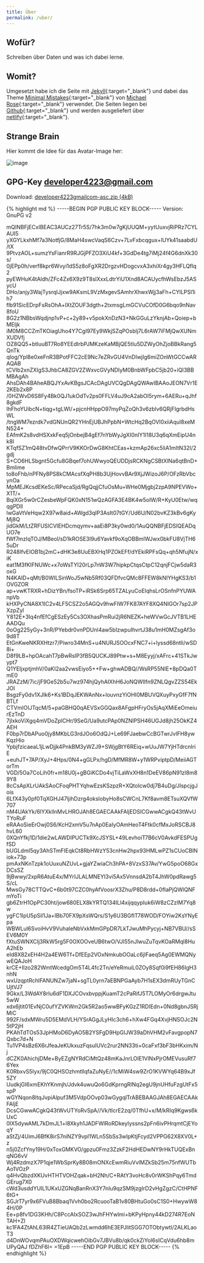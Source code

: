 ```yaml
---
title: Über
permalink: /uber/
---
```


## Wofür?

Schreiben über Daten und was ich dabei lerne.

## Womit?

Umgesetzt habe ich die Seite mit [Jekyll](https://jekyllrb.com/docs/home){:target="_blank"} und dabei das Theme [Minimal Mistakes](https://mmistakes.github.io/minimal-mistakes/){:target="_blank"} von [Michael Rose](https://mademistakes.com/){:target="_blank"} verwendet.
Die Seiten liegen bei [Github](https://github.com/dev4223/ondata){:target="_blank"} und werden ausgeliefert über [netlify](https://www.netlify.com/){:target="_blank"}.

## Strange Brain

Hier kommt die Idee für das Avatar-Image her:

![image]({{site.baseurl}}/assets/images/avanimation.gif)

## GPG-Key [developer4223@gmail.com](developer4223@gmail.com)

Download: [developer4223gmailcom-asc.zip (4kB)]({{site.baseurl}}/assets/developer4223gmailcom-asc.zip)

{% highlight md %}
-----BEGIN PGP PUBLIC KEY BLOCK-----
Version: GnuPG v2

mQINBFjECxIBEAC3AUCz27Tr5S/7hk3m0w7gKjUUQM+yytUuxvjRiPRz7CYLAUI5
yXGYLkxhMf7a3NotfjG/8MaH4swcVaqS6Czv+7LvFxbcqgux+lUYk41saabdU/tX
9PtvzAOL+sumzYsFianrR9RJGjPFZO3XiU4kf+3GdDe4tg7iMj24f4G6dnXk30s/
0jEPp0h/verf8kpr6Wvyi1dS5z8oFgXR2DrgzvHDogcvxA3xhiXr4gy3HFLQflq2
pyEWHuK4tAldh/ZFc4Zx6X9z9T8slXxxLdtrYiU1Xnd8ACAUycfhWsEbzJ5ASycU
DHo/anjy3WajTysrqlJjxw9AKsmL9VzMxgevSAmhrXhwxWjj3aFh+CYlLPSl1ih7
flb91SicEDrpFsRsOhA+lXtZOUF3dgth+2txmsgLmGCVuCOfD0G6bqo9nNav8foU
8G2z1NBbsWqdjnp1vP+c+2y89+v5pokXnDzN3+NkGGuLzYknjAb+Qoiep+bMEljk
iM0M8CCZmTKOiagUho4Y7CgI97Ey9WkjSZqPOsblj7L6rAW7iFMjQwXUNmXUDVfj
OZ8QQ5+btluuBT7Ro8YEEdIrbPJMKzeKaMBjQE5tIu5DZWyOhZjoBBkRang5QnTk
qIog/Ypl8e0xeFnR3BPotFFC2cE9Nc7eZRvGU4VnDIwjIg6miZOnWtGCCwARAQAB
tCVIb2xnZXIgS3JhbCA8ZGV2ZWxvcGVyNDIyM0BnbWFpbC5jb20+iQI3BBMBAgAh
AhsDAh4BAheABQJYxAvKBgsJCAcDAgUVCQgDAgQWAwIBAAoJEON7Vr1E2KEb2x8P
/0HZWvD6S8Fy4Bk0QJ1ukOdTv2ps0FFLV4uJ9cA2abOI5rym+6AERu+qJhf8gkdF
IhFhoYUibcN+tiqg+tgLWI/+pjcnHHppO97myPqZoQh3v6zblv6QRjFIgrbdHsWL
/tngWM7ezrdk7vdGNUnQR2YHnEjUBJhPpbN+WtcHq2BqOVI0xiiAqul8xeMN524+
EAfmK2s8vdHSXxkFeq5jOnbejB4gEf7nYbWyJgXI0nIY1I18U3q6qXmEipU4nk8I
KTqfSZ1mQ48tvDfwQPrrV9KKOrDwG8KhtCEas+kzmAp26xc5liA1mItN32I/2gdj
S+CO6HLSbgnt5Gcfu8GBqef7ohUWwyoQEUDDjsRCKNgCSBtXlNa6qtBnD+Bmlime
to8oFhb/nPFNy8PS8kCMAcsfXqPH8b3UjHovvBAr9XjJWizoJ6P/OFzRbVbcynOa
MpMEJKcsdEKeSc/RPecaSjd/RgQqjjCfuOsMu+WHe0Mjgbj2zpA9NPEVWo+X1T/+
BqiXGr5w0rCZesbeWpFQK0xN151wQzAGFA3E4BK4w5oIW/R+KyU0Etw/wqqgPDlI
lwGaVtVeHqw2X97w8aid+AWgd3qlP3AsIt07tGY/Ud6U/N02bvKZ3kBv6gKyMj8Q
jidGkM/LtZRFUSlCVIEHDcmqymv+aaEi8P3ky0wd0/1AuQQNBFjEDSIQEADqUO7e
fWf7mzIqTOJ/MBeol/sD1kROSE3I9u6Yavkf9oXqOBBmlWJwx0bkFU8VjTH65uDr
R248lfvEIOB1bj2mC+dHK3e8UuEBXHq1PZOkEFf/dYEkiRPFsQq+qh5NfujN/xiK
eat1M3fKIFNUWc+x7oWsTYI20rLp7nW3W7hipkpCtqsCtpC12qnjFCjw5daR3oxG
N4KAID+qMt/B0WILSinWoJ5wNb5Rf03QFDfvcQMc8FFEW8kNIYHgKS3/b1OVGZOR
ap+vwKTRXR+hDizYBn/fsoTP+iRSk6Srp65TZALyuCoEIqhsLrOSnfnPYUWAnpVb
kHXPyCNA8X1IC2v4LF5CSZ2o5AGQv9hwFIW7FK87AYF8XQ4NIGOr7sp2JPXzpZyl
Y812E+3Iq4nfEfCgESzEy5Cs3OXhasPmRui2jR6NEZK+heWVwGcJVTB1LHEAADQu
0oOg225yGy+3nR/PYebdr0vnPDUnl4aw5bIzwpuIhvrtJ38u1mH0MZsgAf3o9d8T
EtGnKweNKRXHtzr7/Piwro34MnS+u4NURJSOOcxFNC7+i+lyssd68ntli/wSD8i+
D8f9LB+hpOAcahT7pBwRslP3fB5QUCKJ89Ptw+s+M8Eyyj/xAFrc+41STkJwypt7
Q1YEIjxptjmhV/0aKI2aa2vwsEiyo5++Fw+ghwADBQ//WsRP55NIE+8pDQa0TmE0
JRAZzM/7ic/jF9Ge52b5u7wz974hjQyhAIXhH6JoNQWllfn9ZNLQgvZZS54EkJOl
BsgzFy0dv1XJlk6+Ks1BDqJEKWAnNx+louvnzYiOHI0MBUVQXuyPxyGfF7fNBTLf
CTVmIOIJTqcM/5+paGBHQ0qAEVSxGGQax8AFgpHFryOs5jAqXMiEeOmeiurEzTnD
7jIxkoViXgq4mVDoZplCHr/9SeG/Ua9utcPAp0NZNlPSH46UGJd8jh25OkKZ4AEH
F0bp7rDbAPuo0jy8MKbLG3rdJOo6OdQJ+Le69FJaebwCcBGTwrJvlFH8ywKqzHio
YpbjfzicaeaL1jLwDjjk4PnkBM3yWZJ9+SWjgBtY6REiq+wUuJW7YjHTdrcnIriE
+euhJT+7AP/XyJ+4Hps/0N4+gGLPx/hgD/MfMR8W+y1WRPviptpD/MeiiAGTorTm
VGD/5Oa7CoLih0fr+m18U0j+gBGiKCDo4vjTiLaWxXH8n1DeEV86pN91zl8m89Y8
8cCsApXLrUAkSAoCFoqPHTYqhwEzsKSzpzR+XQtoIcw0dj7B4uDg/JIspcjgJois
6LfX43y0pf0TqXGHJ47ljihDzrg4oksIobyHo8sCWCnL7Kf8avm8ETsuXQVfW707
nM4UAkYk/6lYXkllnMvLHROJAh8EGAECAAkFAljEDSICGwwACgkQ43tWvUTYoRuF
eRAAoSieErOwj0S6/KcH2xmV5u7nAp0EaIyOAmHeoT4Ftk0cfMxJoRSCBJ8hvL60
0XQnYfkj1D/1die2wLAWDIPUCTk9XcJSYSL+49LevhoiT7B6cV0AvkdFESPUgfSD
bUGLdmI5qy3AhSTmFIEqkCt8RbHWzY53cnHw2hpx93HMLwPZ1sCUoCBlNiok+73p
pmAxNKnTzpk1oUuxuNZUvL+gjaYZwiaCh3hPA+8VzxS37Av/YwG5poO68GxDCsSZ
9jBwwy/2xpR6AtuE4x/MYrIJLALMNEYI3vi5Ax5VnnsdA2bT4JhW0pdRawg5S/cL
MwsGy78CTTQvC+6b0t97CZC0hyAfVoosrX3Zhu/P8D8rdd+0fIaPjQWlQNFmYoTi
gb6ZtrH1OpPC30ht/jow680ELX8kYRTQ134ILl4xijqqypIuk6iW8zCZzlM7Yq8w
ygFC1IpU5pSil1Ja+IBb70FX9pXsWQrs/S1y6U3BGfIT78WOD/FOYiw2KsYNyEpa
WBWLul6SvoiHvV9VuhaleNbVxkMmGPpDR7LkTJwuMhPycyj+NB7VBU//sSEV6M0Y
fXtuSWNXCIj3RkW5rg5F0OXOOveUB6twO/VJI55nJlwuZuTqvKOaRMql8HuA2hEb
eId8X82xEH4H2a4EW6Tf+DfEEp2VOxNmkubOOaLc6jIFaeq5Ag0EWMQNywEQAJoH
krCE+Ilzo282WmtWcedgOm5T4L4fc2Tn/eYeRmuiL0ZOy8Sqf0i9fEH86IgH3nhN
wxUzqptRchlFANUNZw7jaN+sgTL0yrn7aEBNPGaAyb7H1sEX3dmRUyTGnCUjtVJ7
9Gkx/L3WdAY8rlu6dF1DXJCOvxbvppjKuamT2cPaRifJ5T7LOMyOr6drgwJtu5wW
xdx6jtit01EvNjC0ufYZVKWm2Gk5R2ao5wwBFyKGzZ1RDIEdn+0Nd8gbnJSRjMiC
992F/sdxMWru5D5EMdVLH/YSrAGgJLyHIc3ch6+hXw4FGq4XvjHNSOJc2N5tP2jH
PKAhTdTOs53JpHMoD6DyAO5B2YSFgD9HpGIJW39aDhVHM2vFavgpopN7Qxbc7d+N
Tu1VP4sBz6X6rJfeaJeKUkxuzFqsuIUVc2rur2NN33ti+0caFxf3bF3bHKxim/Nj
dCZK0AhichjDMe+ByEZgNYRdCiMtQz48mKaJnrLOlE1VlNxPjrOMEVusuRf76Yex
K0RbxvS5Iyx/9jC0QHSOzhmtllqfaZuNyE//1cMiW4sw9ZrO1KVWYq64B9xJf5ZY
UudkjGI6xmEKhYKnmjh/Jdvk4uwuQo6GdKprngRlNq2egU9jnUHfuFzgUtFx5spP
wGYNqon8ltqJvpiAlpuf3M5VdpOOvp03wGygqlTrABEBAAGJAh8EGAECAAkFAljE
DcsCGwwACgkQ43tWvUTYoRvSpA//Vk/tlcrE2zq/0TfhU+x/M/kRIq9Kgws6kUxC
0lX5dywAML7kDmJL1+l8Xkyh1JADFWlRoRDkeyIyssns2pFn6ivPHrqmtCjEYoqY
aStZj/4UimJ6BfK8irS7niNZY9vpl1WLn5SbSs3wIpKtjFcyd2VPPG62X8XV0L+z
n5j0ZcfYny19H/0xToxGMKVO/gpzu0Fmz3ZzkF2HdHEDwNY9rHkTUQExBnqNG6vV
Wj4RzdmzX7P1qje1WbSprKy8B08mONXcEwmRiuVvIMZkSb25m75nfWUTbAo1VOzP
q4HvQbzdXKUvHTHTVOHZqak+bH2Nh/C+RAtY3voHc8v0rWKShPqy6TmdGErug7X0
cWd3usddYUIL1UKxUZGNqBanRnX3Y7nIu9qzSM9jzgIrD2vHgZgzC/CtHPNF6tG+
SGJrT7yr9x6FVuB8Bbaq1Vvh0bo2RcuooTaB1v80BHtuGo0sC1S0+HwywW84H/0P
Ee+p8fv1DG3KHh/C8PccAIxSOZ3wJhFHYwlmi+bKPyHpny44kD274R7EoNTAH+ZI
kc1FA4ZtAhL63lR4ZTieUAQb2zLwmdd6hE3EPJIitSGG7OTObtywtl/2ALKLaoT3
d4DnWOvqmPAuOXDWqicwehOibGv7JBVu8b/qk0ckZiYoI6sICqVdu6hb8mUPyQAJ
fDZhF6I=
=1EpB
-----END PGP PUBLIC KEY BLOCK-----
{% endhighlight %}